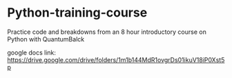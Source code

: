 # Python-training-course
Practice code and breakdowns from an 8 hour introductory course on Python with QuantumBalck

google docs link: https://drive.google.com/drive/folders/1m1b144MdR1ovgrDs01ikuV18iP0Xst5p
